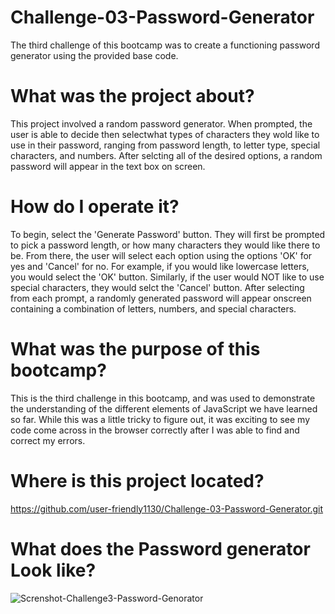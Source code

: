 # Challenge-03-Password-Generator
The third challenge of this bootcamp was to create a functioning password generator using the provided base code.

# What was the project about?
This project involved a random password generator. When prompted, the user is able to decide then selectwhat types of characters they wold like to use in their password,
ranging from password length, to letter type, special characters, and numbers. After selcting all of the desired options, a random password will appear in the text box
on screen.

# How do I operate it?
To begin, select the 'Generate Password' button. They will first be prompted to pick a password length, or how many characters they would like there to be. From there,
the user will select each option using the options 'OK' for yes and 'Cancel' for no. For example, if you would like lowercase letters, you would select the 'OK' button.
Similarly, if the user would NOT like to use special characters, they would selct the 'Cancel' button. After selecting from each prompt, a randomly generated password
will appear onscreen containing a combination of letters, numbers, and special characters.

# What was the purpose of this bootcamp?
This is the third challenge in this bootcamp, and was used to demonstrate the understanding of the different elements of JavaScript we have learned so far. While this
was a little tricky to figure out, it was exciting to see my code come across in the browser correctly after I was able to find and correct my errors.

# Where is this project located?
https://github.com/user-friendly1130/Challenge-03-Password-Generator.git

# What does the Password generator Look like?

![Screnshot-Challenge3-Password-Genorator](https://user-images.githubusercontent.com/112453076/193996208-928bcdcd-6824-4073-ae1b-4fdbb6e387bd.jpg)
